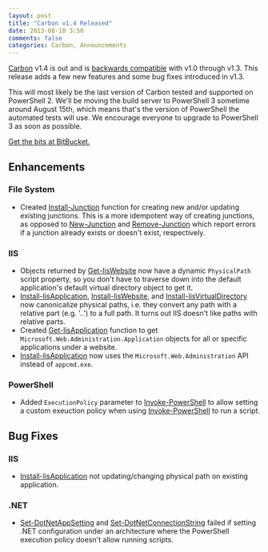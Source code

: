 ```yaml
---
layout: post
title: "Carbon v1.4 Released"
date: 2013-08-10 3:50
comments: false
categories: Carbon, Announcements
---
```


[Carbon](http://get-carbon.org) v1.4 is out and is [backwards compatible](http://semver.org) with v1.0 through v1.3.  This release adds a few new features and some bug fixes introduced in v1.3.

This will most likely be the last version of Carbon tested and supported on PowerShell 2.  We'll be moving the build server to PowerShell 3 sometime around August 15th, which means that's the version of PowerShell the automated tests will use.  We encourage everyone to upgrade to PowerShell 3 as soon as possible.

[Get the bits at BitBucket.](https://bitbucket.org/splatteredbits/carbon/downloads)

## Enhancements

### File System

 * Created [Install-Junction](http://get-carbon.org/help/Install-Junction.html) function for creating new and/or updating existing junctions. This is a more idempotent way of creating junctions, as opposed to [New-Junction](http://get-carbon.org/help/New-Junction.html) and [Remove-Junction](http://get-carbon.org/help/Remove-Junction.html) which report errors if a junction already exists or doesn't exist, respectively.

### IIS

 * Objects returned by [Get-IisWebsite](http://get-carbon.org/help/Get-IisWebsite.html) now have a dynamic `PhysicalPath` script property, so you don't have to traverse down into the default application's default virtual directory object to get it.
 * [Install-IisApplication](http://get-carbon.org/help/Install-IisApplication.html), [Install-IisWebsite](http://get-carbon.org/help/Install-IisWebsite.html), and [Install-IisVirtualDirectory](http://get-carbon.org/help/Install-IisVirtualDirectory.html) now canonicalize physical paths, i.e. they convert any path with a relative part (e.g. '..') to a full path.  It turns out IIS doesn't like paths with relative parts.
 * Created [Get-IisApplication](http://get-carbon.org/help/Get-IisApplication.html) function to get `Microsoft.Web.Administration.Application` objects for all or specific applications under a website.
 * [Install-IisApplication](http://get-carbon.org/help/Install-IisApplication.html) now uses the `Microsoft.Web.Administration` API instead of `appcmd.exe`.
 
### PowerShell

 * Added `ExecutionPolicy` parameter to [Invoke-PowerShell](http://get-carbon.org/help/Invoke-PowerShell.html) to allow setting a custom exeuction policy when using [Invoke-PowerShell](http://get-carbon.org/help/Invoke-PowerShell.html) to run a script.

## Bug Fixes

### IIS

 * [Install-IisApplication](http://get-carbon.org/help/Install-IisApplication.html) not updating/changing physical path on existing application.

### .NET

 * [Set-DotNetAppSetting](http://get-carbon.org/help/Set-DotNetAppSetting.html) and [Set-DotNetConnectionString](http://get-carbon.org/help/Set-DotNetConnectionString.html) failed if setting .NET configuration under an architecture where the PowerShell execution policy doesn't allow running scripts.
